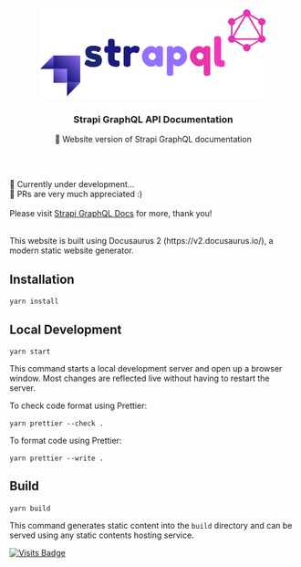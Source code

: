 <div align="center">
  <img src="https://raw.githubusercontent.com/kevinadhiguna/strapi-graphql-documentation/master/assets/images/strapql.png" />
  <h3 align="center">Strapi GraphQL API Documentation</h3>

  <p align="center">
    🚀 Website version of Strapi GraphQL documentation
    <!--
    <br />
    <a href="https://github.com/kevinadhiguna/strapi-graphql-documentation#-table-of-contents"><strong>Explore the docs »</strong></a>
    <br />
    <br />
    <a href="https://github.com/kevinadhiguna/strapi-graphql-documentation/issues">Report Bug</a>
    ·
    <a href="https://github.com/kevinadhiguna/strapi-graphql-documentation/issues">Request Feature</a>
    -->
  </p>
</div>
<br/><br/>

🚧 Currently under development... <br/>
💖 PRs are very much appreciated :)
<br/>
<br />
Please visit [Strapi GraphQL Docs](https://github.com/kevinadhiguna/strapi-graphql-documentation) for more, thank you!

<br />
This website is built using Docusaurus 2 (https://v2.docusaurus.io/), a modern static website generator.

## Installation

```console
yarn install
```

## Local Development

```console
yarn start
```

This command starts a local development server and open up a browser window. Most changes are reflected live without having to restart the server.

To check code format using Prettier:

```console
yarn prettier --check .
```

To format code using Prettier:

```console
yarn prettier --write .
```

## Build

```console
yarn build
```

This command generates static content into the `build` directory and can be served using any static contents hosting service.

[![Visits Badge](https://badges.pufler.dev/visits/kevinadhiguna/strapql)](https://github.com/kevinadhiguna)

<!--
## Deployment

```console
GIT_USER=<Your GitHub username> USE_SSH=true yarn deploy
```

If you are using GitHub pages for hosting, this command is a convenient way to build the website and push to the `gh-pages` branch.
-->
